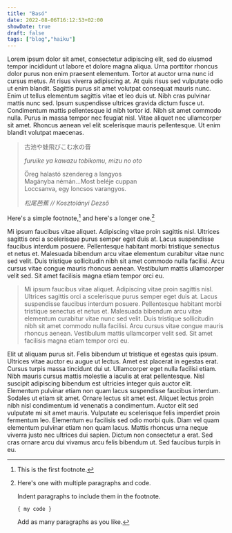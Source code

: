 ```yaml
---
title: "Basó"
date: 2022-08-06T16:12:53+02:00
showDate: true
draft: false
tags: ["blog","haiku"]
---
```


Lorem ipsum dolor sit amet, consectetur adipiscing elit, sed do eiusmod tempor incididunt ut labore et dolore magna aliqua. Urna porttitor rhoncus dolor purus non enim praesent elementum. Tortor at auctor urna nunc id cursus metus. At risus viverra adipiscing at. At quis risus sed vulputate odio ut enim blandit. Sagittis purus sit amet volutpat consequat mauris nunc. Enim ut tellus elementum sagittis vitae et leo duis ut. Nibh cras pulvinar mattis nunc sed. Ipsum suspendisse ultrices gravida dictum fusce ut. Condimentum mattis pellentesque id nibh tortor id. Nibh sit amet commodo nulla. Purus in massa tempor nec feugiat nisl. Vitae aliquet nec ullamcorper sit amet. Rhoncus aenean vel elit scelerisque mauris pellentesque. Ut enim blandit volutpat maecenas.

<section class="haiku">
<blockquote class="callout quote HU">
<p class="jp">古池や蛙飛びこむ水の音</>
<p style="font-style:italic">furuike ya kawazu tobikomu, mizu no oto</p>
<p>Öreg halastó szendereg a langyos<br>
Magányba némán...Most beléje cuppan<br>
Loccsanva, egy loncsos varangyos.</p>
<cite>松尾芭蕉 // Kosztolányi Dezső</cite>
</blockquote>
</section>

Here's a simple footnote,[^1] and here's a longer one.[^bignote]

[^1]: This is the first footnote.

[^bignote]: Here's one with multiple paragraphs and code.

    Indent paragraphs to include them in the footnote.

    `{ my code }`

    Add as many paragraphs as you like.

Mi ipsum faucibus vitae aliquet. Adipiscing vitae proin sagittis nisl. Ultrices sagittis orci a scelerisque purus semper eget duis at. Lacus suspendisse faucibus interdum posuere. Pellentesque habitant morbi tristique senectus et netus et. Malesuada bibendum arcu vitae elementum curabitur vitae nunc sed velit. Duis tristique sollicitudin nibh sit amet commodo nulla facilisi. Arcu cursus vitae congue mauris rhoncus aenean. Vestibulum mattis ullamcorper velit sed. Sit amet facilisis magna etiam tempor orci eu.

>Mi ipsum faucibus vitae aliquet. Adipiscing vitae proin sagittis nisl. Ultrices sagittis orci a scelerisque purus semper eget duis at. Lacus suspendisse faucibus interdum posuere. Pellentesque habitant morbi tristique senectus et netus et. Malesuada bibendum arcu vitae elementum curabitur vitae nunc sed velit. Duis tristique sollicitudin nibh sit amet commodo nulla facilisi. Arcu cursus vitae congue mauris rhoncus aenean. Vestibulum mattis ullamcorper velit sed. Sit amet facilisis magna etiam tempor orci eu.

Elit ut aliquam purus sit. Felis bibendum ut tristique et egestas quis ipsum. Ultrices vitae auctor eu augue ut lectus. Amet est placerat in egestas erat. Cursus turpis massa tincidunt dui ut. Ullamcorper eget nulla facilisi etiam. Nibh mauris cursus mattis molestie a iaculis at erat pellentesque. Nisl suscipit adipiscing bibendum est ultricies integer quis auctor elit. Elementum pulvinar etiam non quam lacus suspendisse faucibus interdum. Sodales ut etiam sit amet. Ornare lectus sit amet est. Aliquet lectus proin nibh nisl condimentum id venenatis a condimentum. Auctor elit sed vulputate mi sit amet mauris. Vulputate eu scelerisque felis imperdiet proin fermentum leo. Elementum eu facilisis sed odio morbi quis. Diam vel quam elementum pulvinar etiam non quam lacus. Mattis rhoncus urna neque viverra justo nec ultrices dui sapien. Dictum non consectetur a erat. Sed cras ornare arcu dui vivamus arcu felis bibendum ut. Sed faucibus turpis in eu.
